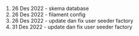 1. 26 Des 2022 - skema database
2. 26 Des 2022 - filament config
3. 26 Des 2022 - update dan fix user seeder factory
4. 31 Des 2022 - update dan fix user seeder factory